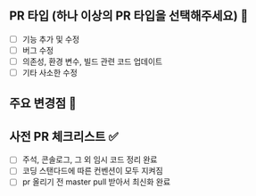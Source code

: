 ## PR 타입 (하나 이상의 PR 타입을 선택해주세요) 🎯

- [ ] 기능 추가 및 수정
- [ ] 버그 수정
- [ ] 의존성, 환경 변수, 빌드 관련 코드 업데이트
- [ ] 기타 사소한 수정

## 주요 변경점 👀

<!--어떤 작업을 진행했는지 commit 단위로 작성해주세요-->

## 사전 PR 체크리스트 ✅

- [ ] 주석, 콘솔로그, 그 외 임시 코드 정리 완료
- [ ] 코딩 스탠다드에 따른 컨벤션이 모두 지켜짐
- [ ] pr 올리기 전 master pull 받아서 최신화 완료

